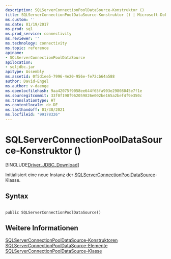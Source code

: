 ```yaml
---
description: SQLServerConnectionPoolDataSource-Konstruktor ()
title: SQLServerConnectionPoolDataSource-Konstruktor () | Microsoft-Dokumentation
ms.custom: ''
ms.date: 01/19/2017
ms.prod: sql
ms.prod_service: connectivity
ms.reviewer: ''
ms.technology: connectivity
ms.topic: reference
apiname:
- SQLServerConnectionPoolDataSource
apilocation:
- sqljdbc.jar
apitype: Assembly
ms.assetid: 0f5d1ee5-7996-4e20-956e-fe72cb64a588
author: David-Engel
ms.author: v-daenge
ms.openlocfilehash: 9aa42075f9058ee644f65fa903e29808045e7f1e
ms.sourcegitcommit: 33f0f190f962059826e002be165a2bef4f9e350c
ms.translationtype: HT
ms.contentlocale: de-DE
ms.lasthandoff: 01/30/2021
ms.locfileid: "99178326"
---
```

# <a name="sqlserverconnectionpooldatasource-constructor-"></a>SQLServerConnectionPoolDataSource-Konstruktor ()
[!INCLUDE[Driver_JDBC_Download](../../../includes/driver_jdbc_download.md)]

  Initialisiert eine neue Instanz der [SQLServerConnectionPoolDataSource](../../../connect/jdbc/reference/sqlserverconnectionpooldatasource-class.md)-Klasse.  
  
## <a name="syntax"></a>Syntax  
  
```  
  
public SQLServerConnectionPoolDataSource()  
```  
  
## <a name="see-also"></a>Weitere Informationen  
 [SQLServerConnectionPoolDataSource-Konstruktoren](../../../connect/jdbc/reference/sqlserverconnectionpooldatasource-constructors.md)   
 [SQLServerConnectionPoolDataSource-Elemente](../../../connect/jdbc/reference/sqlserverconnectionpooldatasource-members.md)   
 [SQLServerConnectionPoolDataSource-Klasse](../../../connect/jdbc/reference/sqlserverconnectionpooldatasource-class.md)  
  
  
